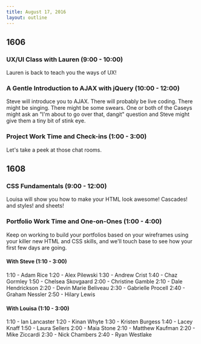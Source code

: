 ```yaml
---
title: August 17, 2016
layout: outline
---
```


## 1606

### UX/UI Class with Lauren (9:00 - 10:00)

Lauren is back to teach you the ways of UX!

### A Gentle Introduction to AJAX with jQuery (10:00 - 12:00)

Steve will introduce you to AJAX. There will probably be live coding. There might be singing. There might be some swears. One or both of the Caseys might ask an "I'm about to go over that, dangit" question and Steve might give them a tiny bit of stink eye.

### Project Work Time and Check-ins (1:00 - 3:00)

Let's take a peek at those chat rooms.


## 1608

### CSS Fundamentals (9:00 - 12:00)

Louisa will show you how to make your HTML look awesome! Cascades! and styles! and sheets!

### Portfolio Work Time and One-on-Ones (1:00 - 4:00)

Keep on working to build your portfolios based on your wireframes using your killer new HTML and CSS skills, and we'll touch base to see how your first few days are going.

#### With Steve (1:10 - 3:00)
1:10 - Adam Rice
1:20 - Alex Pilewski
1:30 - Andrew Crist
1:40 - Chaz Gormley
1:50 - Chelsea Skovgaard
2:00 - Christine Gamble
2:10 - Dale Hendrickson
2:20 - Devin Marie Beliveau
2:30 - Gabrielle Procell
2:40 - Graham Nessler
2:50 - Hilary Lewis

#### With Louisa (1:10 - 3:00)
1:10 - Ian Lancaster
1:20 - Kinan Whyte
1:30 - Kristen Burgess
1:40 - Lacey Knaff
1:50 - Laura Sellers
2:00 - Maia Stone
2:10 - Matthew Kaufman
2:20 - Mike Ziccardi
2:30 - Nick Chambers
2:40 - Ryan Westlake
